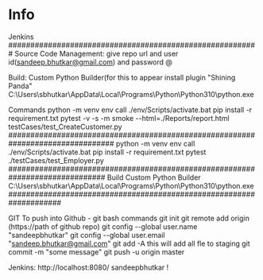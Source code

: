 # Info
Jenkins
#########################################################
Source Code Management:
give repo url and user id(sandeep.bhutkar@gmail.com) and password @

Build:
Custom Python Builder(for this to appear install plugin "Shining Panda"
C:\Users\sbhutkar\AppData\Local\Programs\Python\Python310\python.exe

Commands
python -m venv env
call ./env/Scripts/activate.bat
pip install -r requirement.txt
pytest -v -s -m smoke --html=./Reports/report.html testCases/test_CreateCustomer.py 
################################################################################
python -m venv env
call ./env/Scripts/activate.bat
pip install -r requirement.txt
pytest ./testCases/test_Employer.py
##############################################################################
Build
Custom Python Builder
C:\Users\sbhutkar\AppData\Local\Programs\Python\Python310\python.exe
####################################################################

GIT
To push into Github - git bash commands
git init
git remote add origin (https://path of github repo)
git config --global user.name "sandeepbhutkar"
git config --global user.email "sandeep.bhutkar@gmail.com"
git add -A   this will add all fle to staging
git commit -m "some message"
git push -u origin master

Jenkins:
http://localhost:8080/
sandeepbhutkar
!
